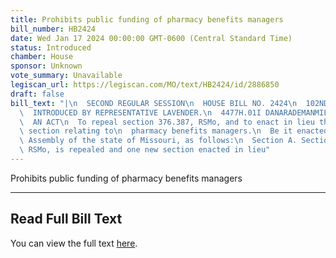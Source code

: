 ```yaml
---
title: Prohibits public funding of pharmacy benefits managers
bill_number: HB2424
date: Wed Jan 17 2024 00:00:00 GMT-0600 (Central Standard Time)
status: Introduced
chamber: House
sponsor: Unknown
vote_summary: Unavailable
legiscan_url: https://legiscan.com/MO/text/HB2424/id/2886850
draft: false
bill_text: "|\n  SECOND REGULAR SESSION\n  HOUSE BILL NO. 2424\n  102ND GENERAL ASSEMBLY\n\
  \  INTRODUCED BY REPRESENTATIVE LAVENDER.\n  4477H.01I DANARADEMANMILLER,ChiefClerk\n\
  \  AN ACT\n  To repeal section 376.387, RSMo, and to enact in lieu thereof one new\
  \ section relating to\n  pharmacy benefits managers.\n  Be it enacted by the General\
  \ Assembly of the state of Missouri, as follows:\n  Section A. Section 376.387,\
  \ RSMo, is repealed and one new section enacted in lieu"
---
```

Prohibits public funding of pharmacy benefits managers

---

## Read Full Bill Text

You can view the full text [here](https://legiscan.com/MO/text/HB2424/id/2886850).
